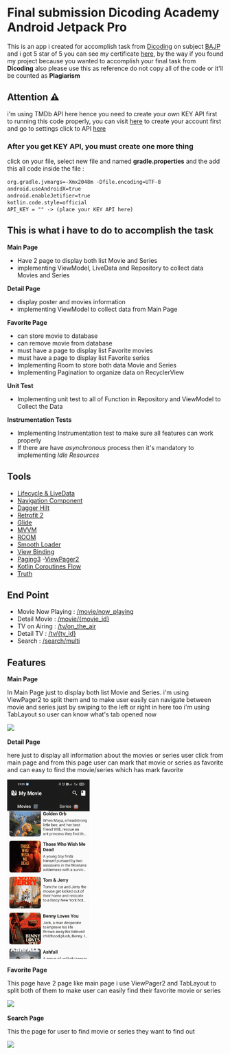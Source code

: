 # Final submission Dicoding Academy Android Jetpack Pro
This is an app i created for accomplish task from [Dicoding](https://www.dicoding.com/) on subject [BAJP](https://www.dicoding.com/academies/129) and i got 5 star of 5 you can see my certificate [here](https://www.dicoding.com/certificates/ERZR5V5QOPYV), by the way if you found my project because you wanted to accomplish your final task from **Dicoding** also please use this as reference do not copy all of the code or it'll be counted as **Plagiarism**

## Attention ⚠
i'm using TMDb API here hence you need to create your own KEY API first to running this code properly, you can visit [here](https://www.themoviedb.org/login) to create your account first and go to settings click to API [here](https://www.themoviedb.org/settings/api)

### After you get KEY API, you must create one more thing
click on your file, select new file and named **gradle.properties**
and the add this all code inside the file :
```
org.gradle.jvmargs=-Xmx2048m -Dfile.encoding=UTF-8
android.useAndroidX=true
android.enableJetifier=true
kotlin.code.style=official
API_KEY = "" -> (place your KEY API here)
```

## This is what i have to do to accomplish the task
**Main Page**
- Have 2 page to display both list Movie and Series
- implementing ViewModel, LiveData and Repository to collect data Movies and Series 

**Detail Page**
- display poster and movies information
- implementing ViewModel to collect data from Main Page

**Favorite Page**
- can store movie to database
- can remove movie from database
- must have a page to display list Favorite movies
- must have a page to display list Favorite series
- Implementing Room to store both data Movie and Series
- Implementing Pagination to organize data on RecyclerView

**Unit Test**
- Implementing unit test to all of Function in Repository and ViewModel to Collect the Data

**Instrumentation Tests**
- Implementing Instrumentation test to make sure all features can work properly
- If there are have *asynchronous* process then it's mandatory to implementing *Idle Resources*

## Tools
- [Lifecycle & LiveData](https://developer.android.com/jetpack/androidx/releases/lifecycle)
- [Navigation Component](https://developer.android.com/jetpack/androidx/releases/navigation)
- [Dagger Hilt](https://dagger.dev/hilt/)
- [Retrofit 2](https://square.github.io/retrofit/)
- [Glide](https://github.com/bumptech/glide)
- [MVVM](https://developer.android.com/jetpack/guide)
- [ROOM](https://developer.android.com/jetpack/androidx/releases/room)
-  [Smooth Loader](https://github.com/nntuyen/mkloader)
- [View Binding](https://developer.android.com/topic/libraries/view-binding?hl=en)
- [Paging3](https://developer.android.com/topic/libraries/architecture/paging/v3-overview)
-[ViewPager2](https://developer.android.com/jetpack/androidx/releases/viewpager2?hl=id)
- [Kotlin Coroutines Flow](https://kotlin.github.io/kotlinx.coroutines/kotlinx-coroutines-core/kotlinx.coroutines.flow/-flow/)
- [Truth](https://kotlin.github.io/kotlinx.coroutines/kotlinx-coroutines-core/kotlinx.coroutines.flow/-flow/)

## End Point
- Movie Now Playing : [/movie/now_playing](https://developers.themoviedb.org/3/movies/get-now-playing)
- Detail Movie : [/movie/{movie_id}](https://developers.themoviedb.org/3/movies/get-movie-details)
- TV on Airing : [/tv/on_the_air](https://developers.themoviedb.org/3/tv/get-tv-on-the-air)
- Detail TV : [/tv/{tv_id}](https://developers.themoviedb.org/3/tv/get-tv-details)
- Search : [/search/multi](https://developers.themoviedb.org/3/search/multi-search)


## Features
**Main Page**
<div>
    <p>
        In Main Page just to display both list Movie and Series.
        i'm using ViewPager2 to split them and to make user easily can navigate between movie and series just by swiping to the left or right in here too i'm using TabLayout so user can know what's tab opened now
    </p>
    <img src="demo/main.gif">
</div>

**Detail Page**
<div>
    <p>
       here just to display all information about the movies or series user click from main page and from this page user can mark that movie or series as favorite and can easy to find the movie/series which has mark favorite
    </p>
    <img src="demo/detail.gif">
</div>

**Favorite Page**
<div>
    <p>
       This page have 2 page like main page i use ViewPager2 and TabLayout to split both of them to make user can easily find their favorite movie or series
    </p>
    <img src="demo/favorite.gif">
</div>

**Search Page**
<div>
    <p>
       This the page for user to find movie or series they want to find out
    </p>
    <img src="demo/search.gif">
</div>



